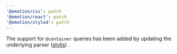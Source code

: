 ```yaml
---
'@emotion/css': patch
'@emotion/react': patch
'@emotion/styled': patch
---
```


The support for `@container` queries has been added by updating the underlying parser ([stylis](https://github.com/thysultan/stylis)) .
